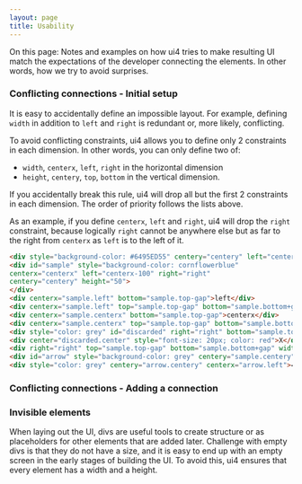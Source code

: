 ```yaml
---
layout: page
title: Usability
---
```


On this page: Notes and examples on how ui4 tries to make resulting UI match the expectations of
the developer connecting the elements. In other words, how we try to avoid surprises.

### Conflicting connections - Initial setup

It is easy to accidentally define an impossible layout. For example, defining `width` in addition to
`left` and `right` is redundant or, more likely, conflicting.

To avoid conflicting constraints, ui4 allows you to define only 2 constraints in each dimension. In
other words, you can only define two of:
- `width`, `centerx`, `left`, `right` in the horizontal dimension
- `height`, `centery`, `top`, `bottom` in the vertical dimension.

If you accidentally break this rule, ui4 will drop all but the first 2 constraints in each
dimension. The order of priority follows the lists above.

As an example, if you define `centerx`, `left` and `right`, ui4 will drop the `right` constraint,
because logically `right` cannot be anywhere else but as far to the right from `centerx` as `left`
is to the left of it.

```html example transparent 2
<div style="background-color: #6495ED55" centery="centery" left="centerx-100" right="right" height="50"></div>
<div id="sample" style="background-color: cornflowerblue"
centerx="centerx" left="centerx-100" right="right"
centery="centery" height="50">
</div>
<div centerx="sample.left" bottom="sample.top-gap">left</div>
<div centerx="sample.left" top="sample.top-gap" bottom="sample.bottom+gap" width="2" style="background-color: black"></div>
<div centerx="sample.centerx" bottom="sample.top-gap">centerx</div>
<div centerx="sample.centerx" top="sample.top-gap" bottom="sample.bottom+gap" width="2" style="background-color: black"></div>
<div style="color: grey" id="discarded" right="right" bottom="sample.top-gap">right</div>
<div center="discarded.center" style="font-size: 20px; color: red">X</div> 
<div right="right" top="sample.top-gap" bottom="sample.bottom+gap" width="2" style="background-color: grey"></div>
<div id="arrow" style="background-color: grey" centery="sample.centery" right="right" left="sample.right" height="2"></div>
<div style="color: grey" centery="arrow.centery" centerx="arrow.left">◀︎</div>
```

### Conflicting connections - Adding a connection


### Invisible elements

When laying out the UI, divs are useful tools to create structure or as placeholders for other
elements that are added later. Challenge with empty divs is that they do not have a size, and it is
easy to end up with an empty screen in the early stages of building the UI. To avoid this, ui4
ensures that every element has a width and a height.